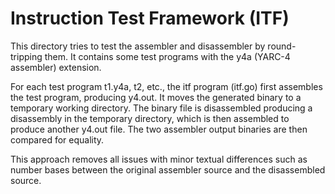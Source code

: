 # Instruction Test Framework (ITF)

This directory tries to test the assembler and disassembler by round-
tripping them. It contains some test programs with the y4a (YARC-4 assembler)
extension.

For each test program t1.y4a, t2, etc., the itf program (itf.go) first
assembles the test program, producing y4.out. It moves the generated binary
to a temporary working directory. The binary file is disassembled producing
a disassembly in the temporary directory, which is then assembled to produce
another y4.out file. The two assembler output binaries are then compared for
equality.

This approach removes all issues with minor textual differences such as number
bases between the original assembler source and the disassembled source.
